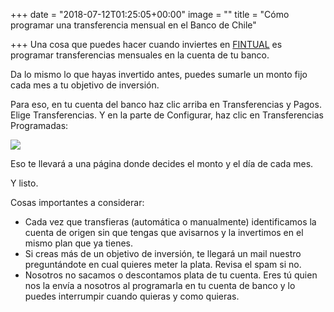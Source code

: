 +++
date = "2018-07-12T01:25:05+00:00"
image = ""
title = "Cómo programar una transferencia mensual en el Banco de Chile"

+++
Una cosa que puedes hacer cuando inviertes en [FINTUAL](http://www.fintual.com) es programar transferencias mensuales en la cuenta de tu banco.

Da lo mismo lo que hayas invertido antes, puedes sumarle un monto fijo cada mes a tu objetivo de inversión.

Para eso, en tu cuenta del banco haz clic arriba en Transferencias y Pagos. Elige Transferencias. Y en la parte de Configurar, haz clic en Transferencias Programadas:

![](https://cdn-images-1.medium.com/max/800/1\*rBvj3KsEU3SE9ZbWyEnGLQ.png)

Eso te llevará a una página donde decides el monto y el día de cada mes. 

Y listo.

Cosas importantes a considerar:

* Cada vez que transfieras (automática o manualmente) identificamos la cuenta de origen sin que tengas que avisarnos y la invertimos en el mismo plan que ya tienes.
* Si creas más de un objetivo de inversión, te llegará un mail nuestro preguntándote en cual quieres meter la plata. Revisa el spam si no.
* Nosotros no sacamos o descontamos plata de tu cuenta. Eres tú quien nos la envía a nosotros al programarla en tu cuenta de banco y lo puedes interrumpir cuando quieras y como quieras.